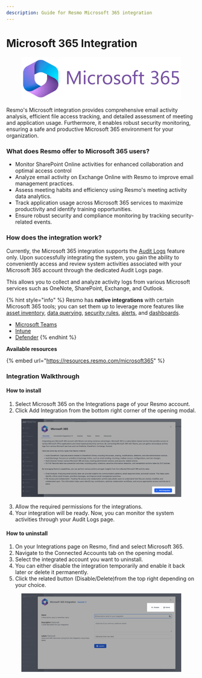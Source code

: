 ```yaml
---
description: Guide for Resmo Microsoft 365 integration
---
```


# Microsoft 365 Integration



<figure><img src="../.gitbook/assets/logo_microsoft365.webp" alt=""><figcaption></figcaption></figure>

Resmo's Microsoft integration provides comprehensive email activity analysis, efficient file access tracking, and detailed assessment of meeting and application usage. Furthermore, it enables robust security monitoring, ensuring a safe and productive Microsoft 365 environment for your organization.

### What does Resmo offer to Microsoft 365 users?

* Monitor SharePoint Online activities for enhanced collaboration and optimal access control&#x20;
* Analyze email activity on Exchange Online with Resmo to improve email management practices.&#x20;
* Assess meeting habits and efficiency using Resmo's meeting activity data analytics.
* Track application usage across Microsoft 365 services to maximize productivity and identify training opportunities.
* Ensure robust security and compliance monitoring by tracking security-related events.

### How does the integration work?

Currently, the Microsoft 365 integration supports the [Audit Logs](broken-reference) feature only. Upon successfully integrating the system, you gain the ability to conveniently access and review system activities associated with your Microsoft 365 account through the dedicated Audit Logs page.

This allows you to collect and analyze activity logs from various Microsoft services such as OneNote, SharePoint, Exchange, and Outlook.

{% hint style="info" %}
Resmo has **native integrations** with certain Microsoft 365 tools; you can set them up to leverage more features like [asset inventory](../resources/resources.md), [data querying](broken-reference), [security rules](../rules/rules.md), [alerts](../alerts/alerts.md), and [dashboards](../dashboards/dashboards.md).

* [Microsoft Teams](microsoft-teams-integration.md)
* [Intune](microsoft-intune-integration.md)
* [Defender](microsoft-defender-integration.md)
{% endhint %}

**Available resources**

{% embed url="https://resources.resmo.com/microsoft365" %}

### Integration Walkthrough

#### How to install

1. Select Microsoft 365 on the Integrations page of your Resmo account.
2. Click Add Integration from the bottom right corner of the opening modal.

<figure><img src="../.gitbook/assets/add-microsoft365.png" alt=""><figcaption></figcaption></figure>

3. Allow the required permissions for the integrations.
4. Your integration will be ready. Now, you can monitor the system activities through your Audit Logs page.

#### How to uninstall

1. On your Integrations page on Resmo, find and select Microsoft 365.&#x20;
2. Navigate to the Connected Accounts tab on the opening modal.&#x20;
3. Select the integrated account you want to uninstall.&#x20;
4. You can either disable the integration temporarily and enable it back later or delete it permanently.&#x20;
5. Click the related button (Disable/Delete)from the top right depending on your choice.

<figure><img src="../.gitbook/assets/disable-integration.png" alt=""><figcaption></figcaption></figure>
